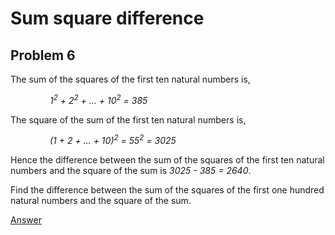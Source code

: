 # Sum square difference

## Problem 6

The sum of the squares of the first ten natural numbers is,

&nbsp; &nbsp; &nbsp; &nbsp; &nbsp; &nbsp; &nbsp; &nbsp; <var>1<sup>2</sup> + 2<sup>2</sup> + ... + 10<sup>2</sup> = 385</var>

The square of the sum of the first ten natural numbers is,

&nbsp; &nbsp; &nbsp; &nbsp; &nbsp; &nbsp; &nbsp; &nbsp; <var>(1 + 2 + ... + 10)<sup>2</sup> = 55<sup>2</sup> = 3025</var>

Hence the difference between the sum of the squares of the first ten natural numbers and the square of the sum is <var>3025 - 385 = 2640</var>.

Find the difference between the sum of the squares of the first one hundred natural numbers and the square of the sum.

[Answer](https://projecteuler.net/problem=6)
